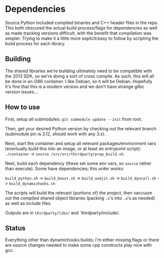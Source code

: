# Dependencies

Source.Python included compiled binaries and C++ header files in the repo. This both obscured the actual build process/flags for dependencies as well as made tracking versions difficult, with the benefit that compilation was simpler. Trying to make it a little more explicit/easy to follow by scripting the build process for each library.

## Building

The shared libraries we're building ultimately need to be compatible with the 2013 SDK, so we're doing a sort of cross compile. As such, this will all be done in an i386 container. I like Debian, so it will be Debian. Hopefully it's fine that this is a modern version and we don't have strange glibc version issues...

## How to use

First, setup all submodules: `git submodule update --init` from root.

Then, get your desired Python version by checking out the relevant branch (submodule pin is 3.12, should work with any 3.x).

Next, start the container and setup all relevant packages/environment vars (eventually build this into an image, or at least an entrypoint script): `./container` -> `source /src/src/thirdparty/prep_build.sh`.

Next, build each dependency (these set some env vars, so `source` rather than execute). Some have dependencies; this order works:

`build_python.sh` -> `build_boost.sh` -> `build_asmjit.sh` -> `build_dyncall.sh` -> `build_dynamichooks.sh`

The scripts will build the relevant (portions of) the project, then vaccuum out the compiled shared object libraries (packing `.o`'s into `.a`'s as needed) as well as include files.

Outputs are in `thirdparty/libs/` and `thirdparty/include/.

## Status

Everything other than dynamichooks builds; I'm either missing flags or there are source changes needed to make some cpp constructs play nice with gcc.

